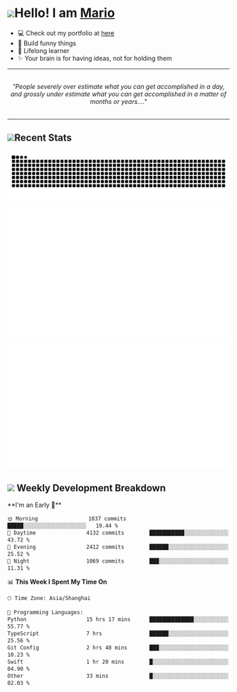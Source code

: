 <h1><a href = "#"><img src="https://media.giphy.com/media/VgCDAzcKvsR6OM0uWg/giphy.gif" width="50"></a><span>Hello! I am <a href="https://github.com/mario1in">Mario</a></span></h1>

- 💻 Check out my portfolio at [here](https://shixiong.name)
- 🔨 Build funny things
- 🚀 Lifelong learner
- ✨ Your brain is for having ideas, not for holding them

<hr/>
<br/>
<div align="center">
<i>"People severely over estimate what you can get accomplished in a day, and grossly under estimate what you can get accomplished in a matter of months or years...." </i>
</div>
<br/>
<hr/>

<h2 align="left">
  <a href="#"><img src="https://emojis.slackmojis.com/emojis/images/1643514389/3643/cool-doge.gif?1643514389" height="30"></a>Recent Stats
</h2>

<picture>
  <source
    media="(prefers-color-scheme: dark)"
    srcset="https://raw.githubusercontent.com/mario1in/mario1in/output/github-contribution-grid-snake-dark.svg"
  />
  <source
    media="(prefers-color-scheme: light)"
    srcset="https://raw.githubusercontent.com/mario1in/mario1in/output/github-contribution-grid-snake.svg"
  />
  <img
    alt="github contribution grid snake animation"
    src="https://raw.githubusercontent.com/mario1in/mario1in/output/github-contribution-grid-snake.svg"
  />
</picture>

![overview](https://raw.githubusercontent.com/mario1in/mario1in/stats-output/generated/overview.svg)
![languages](https://raw.githubusercontent.com/mario1in/mario1in/stats-output/generated/languages.svg)

<h2 align="left">
  <a href="#"><img src="https://emojis.slackmojis.com/emojis/images/1643514062/184/nyancat_big.gif?1643514062" height="30"></a> Weekly Development Breakdown
</h2>
<!--START_SECTION:waka-->
**I'm an Early 🐤** 

```text
🌞 Morning                1837 commits        █████░░░░░░░░░░░░░░░░░░░░   19.44 % 
🌆 Daytime                4132 commits        ███████████░░░░░░░░░░░░░░   43.72 % 
🌃 Evening                2412 commits        ██████░░░░░░░░░░░░░░░░░░░   25.52 % 
🌙 Night                  1069 commits        ███░░░░░░░░░░░░░░░░░░░░░░   11.31 % 
```


📊 **This Week I Spent My Time On** 

```text
🕑︎ Time Zone: Asia/Shanghai

💬 Programming Languages: 
Python                   15 hrs 17 mins      ██████████████░░░░░░░░░░░   55.77 % 
TypeScript               7 hrs               ██████░░░░░░░░░░░░░░░░░░░   25.56 % 
Git Config               2 hrs 48 mins       ███░░░░░░░░░░░░░░░░░░░░░░   10.23 % 
Swift                    1 hr 20 mins        █░░░░░░░░░░░░░░░░░░░░░░░░   04.90 % 
Other                    33 mins             █░░░░░░░░░░░░░░░░░░░░░░░░   02.03 % 
```


<!--END_SECTION:waka-->

